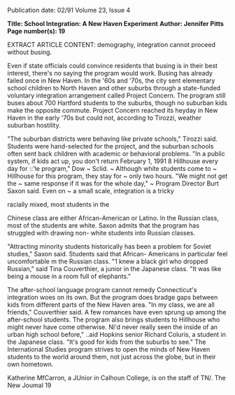 Publication date: 02/91
Volume 23, Issue 4

**Title: School Integration: A New Haven Experiment**
**Author: Jennifer Pitts**
**Page number(s): 19**

EXTRACT ARTICLE CONTENT:
demography, integration cannot 
proceed without busing. 

Even if state officials could 
convince residents that busing is in their 
best interest, there's no saying the 
program would work. Busing has 
already failed once in New Haven. In 
the '60s and '70s, the city sent 
elementary school children to North 
Haven and other suburbs through a 
state-funded voluntary integration 
arrangement called Project Concern. The 
program still buses about 700 Hartford 
students to the suburbs, though no 
suburban kids make the opposite 
commute. Project Concern reached its 
heyday in New Haven in the early '70s 
but could not, according to Tirozzi, 
weather suburban hostility. 

"The suburban districts were 
behaving like private schools," Tirozzi 
said. Students were hand-selected for 
the project, and the suburban schools 
often sent back children with academic 
or behavioral problems. "In a public 
system, if kids act up, you don't return 
February 1, 1991 
8 
Hillhouse every day for ::'le program," Dow 
~ Sclid. 
~ 
Although white students come to 
~ Hillhouse for this program, they stay for 
~ only two hours. "We might not get the 
~ same response if it was for the whole day," 
~ Program Director Burt Saxon said. Even on 
~ a small scale, integration is a tricky 
<!I 
business. Since students decide what 
them," Tirozzi said. "New Haven 
officials began to wonder why they 
were taking our best students and 
returning the ones they didn't want." 

Discouraged by the experience and 
facing a fiscal crisis, the city pulled out 
from the program altogether. 

Whether Connecticut manages to 
make voluntary integration work this 
time or the court hands the state a 
mandate, 
city 
officials 
cannot 
desegregate urban centers on their own. 

"The state must e ndorse collective 
responsibility to desegregate the schools 
of 
Connecticut," 
said 
Tirozzi. 
Connecticut Civil Liberties Union 
lawyer Philip Tegeler believes state 
involvement 
is 
forthcoming. 

"Connecticut cannot administer a 
system that deprives children of equal 
education opportunities," he said. ''This 
case is as much about quality education 
as it is about desegregation." 

Jennifer Pitts, a junior in Calhoun College, 
is photography editor ofTNJ. 


language they want to take, administrators 
cannot socially engineer particular 
classrooms. "Realistically, we'd like to have 
each class fall within a ratio of two to one, 
minority to non-minority, or vice versa," 
Saxon said. "But that is an awkward thing 
to try to impose." While the Japanese class 
i<> racially mixed, most students in the 
Chinese class are either African-American 
or Latino. ln the Russian class, most of the 
students are white. Saxon admits that the 
program has struggled with drawing non-
white students into Russian classes. 

"Attracting minority students historically 
has been a problem for Soviet studies," 
Saxon said. Students said that African-
Americans in particular feel uncomfortable 
m the Russian class. "1 knew a black girl 
who dropped Russian," said Tina 
Couverthier, a junior in the Japanese class. 
"It was like being a mouse in a room full of 
elephants." 

The after-school language program 
cannot remedy Connecticut's integration 
woes on its own. But the program does 
bradge gaps between kids from different 
parts of the New Haven area. "In my class, 
we are all friends," Couverthier said. A few 
romances have even sprung up among the 
after-school students. The program also 
brings students to Hillhouse who might 
never have come otherwise. Nl'd never 
really seen the inside of an urban high 
school before," ..aid Hopkins senior Richard 
Coluris, a student in the Japanese class. "It's 
good for kids from the suburbs to see." The 
International Studies program strives to 
open the minds of New Haven students to 
the world around them, not just across the 
globe, but in their own hometown. 

Katherine MfCarron, a JUnior in Calhoun 
College, is on the staff of TN/. 
The New Joumal 19
